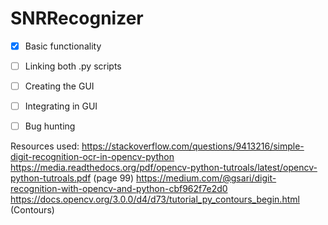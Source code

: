 # SNRRecognizer

- [x] Basic functionality
- [ ] Linking both .py scripts
- [ ] Creating the GUI
- [ ] Integrating in GUI
- [ ] Bug hunting


Resources used:
https://stackoverflow.com/questions/9413216/simple-digit-recognition-ocr-in-opencv-python
https://media.readthedocs.org/pdf/opencv-python-tutroals/latest/opencv-python-tutroals.pdf (page 99)
https://medium.com/@gsari/digit-recognition-with-opencv-and-python-cbf962f7e2d0
https://docs.opencv.org/3.0.0/d4/d73/tutorial_py_contours_begin.html (Contours)

